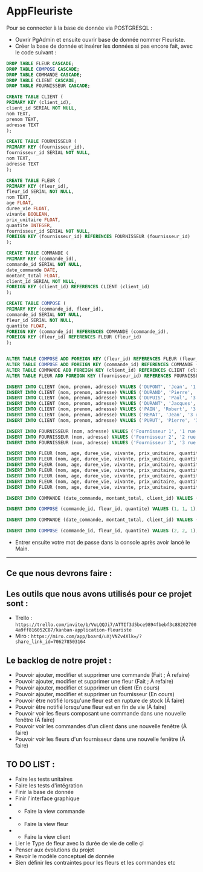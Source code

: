 # AppFleuriste

Pour se connecter à la base de donnée via POSTGRESQL :

- Ouvrir PgAdmin et ensuite ouvrir base de donnée nommer Fleuriste.
- Créer la base de donnée et insérer les données si pas encore fait, avec le code suivant :
```sql
DROP TABLE FLEUR CASCADE;
DROP TABLE COMPOSE CASCADE;
DROP TABLE COMMANDE CASCADE;
DROP TABLE CLIENT CASCADE;
DROP TABLE FOURNISSEUR CASCADE;

CREATE TABLE CLIENT (
PRIMARY KEY (client_id),
client_id SERIAL NOT NULL,
nom TEXT,
prenom TEXT,
adresse TEXT
);

CREATE TABLE FOURNISSEUR (
PRIMARY KEY (fournisseur_id),
fournisseur_id SERIAL NOT NULL,
nom TEXT,
adresse TEXT
);

CREATE TABLE FLEUR (
PRIMARY KEY (fleur_id),
fleur_id SERIAL NOT NULL,
nom TEXT,
age FLOAT,
duree_vie FLOAT,
vivante BOOLEAN,
prix_unitaire FLOAT,
quantite INTEGER,
fournisseur_id SERIAL NOT NULL,
FOREIGN KEY (fournisseur_id) REFERENCES FOURNISSEUR (fournisseur_id)
);

CREATE TABLE COMMANDE (
PRIMARY KEY (commande_id),
commande_id SERIAL NOT NULL,
date_commande DATE,
montant_total FLOAT,
client_id SERIAL NOT NULL,
FOREIGN KEY (client_id) REFERENCES CLIENT (client_id)
);

CREATE TABLE COMPOSE (
PRIMARY KEY (commande_id, fleur_id),
commande_id SERIAL NOT NULL,
fleur_id SERIAL NOT NULL,
quantite FLOAT,
FOREIGN KEY (commande_id) REFERENCES COMMANDE (commande_id),
FOREIGN KEY (fleur_id) REFERENCES FLEUR (fleur_id)
);


ALTER TABLE COMPOSE ADD FOREIGN KEY (fleur_id) REFERENCES FLEUR (fleur_id);
ALTER TABLE COMPOSE ADD FOREIGN KEY (commande_id) REFERENCES COMMANDE (commande_id);
ALTER TABLE COMMANDE ADD FOREIGN KEY (client_id) REFERENCES CLIENT (client_id);
ALTER TABLE FLEUR ADD FOREIGN KEY (fournisseur_id) REFERENCES FOURNISSEUR (fournisseur_id);

INSERT INTO CLIENT (nom, prenom, adresse) VALUES ('DUPONT', 'Jean', '1 rue de la Paix');
INSERT INTO CLIENT (nom, prenom, adresse) VALUES ('DURAND', 'Pierre', '2 rue de la Paix');
INSERT INTO CLIENT (nom, prenom, adresse) VALUES ('DUPUIS', 'Paul', '3 rue de la Paix');
INSERT INTO CLIENT (nom, prenom, adresse) VALUES ('DURANT', 'Jacques', '4 rue de la Paix');
INSERT INTO CLIENT (nom, prenom, adresse) VALUES ('PAIN', 'Robert', '3 rue de la Gloire');
INSERT INTO CLIENT (nom, prenom, adresse) VALUES ('REMAT', 'Jean', '3 rue de la Gloire');
INSERT INTO CLIENT (nom, prenom, adresse) VALUES ('PURUT', 'Pierre', '3 rue de la Gloire');

INSERT INTO FOURNISSEUR (nom, adresse) VALUES ('Fournisseur 1', '1 rue de la Paix');
INSERT INTO FOURNISSEUR (nom, adresse) VALUES ('Fournisseur 2', '2 rue de la Paix');
INSERT INTO FOURNISSEUR (nom, adresse) VALUES ('Fournisseur 3', '3 rue de la Paix');

INSERT INTO FLEUR (nom, age, duree_vie, vivante, prix_unitaire, quantite, fournisseur_id) VALUES ('Rose', 1, 2, TRUE, 1, 10, 1);
INSERT INTO FLEUR (nom, age, duree_vie, vivante, prix_unitaire, quantite, fournisseur_id) VALUES ('Tulipe', 1, 2, TRUE, 1, 10, 2);
INSERT INTO FLEUR (nom, age, duree_vie, vivante, prix_unitaire, quantite, fournisseur_id) VALUES ('Lys', 1, 2, TRUE, 1, 5, 3);
INSERT INTO FLEUR (nom, age, duree_vie, vivante, prix_unitaire, quantite, fournisseur_id) VALUES ('Orchidée', 1, 2, TRUE, 1, 5, 1);
INSERT INTO FLEUR (nom, age, duree_vie, vivante, prix_unitaire, quantite, fournisseur_id) VALUES ('Muguet', 1, 2, TRUE, 1, 15, 2);
INSERT INTO FLEUR (nom, age, duree_vie, vivante, prix_unitaire, quantite, fournisseur_id) VALUES ('Pâquerette', 1, 2, TRUE, 1, 3, 3);
INSERT INTO FLEUR (nom, age, duree_vie, vivante, prix_unitaire, quantite, fournisseur_id) VALUES ('Pivoine', 1, 2, TRUE, 1, 5, 1);

INSERT INTO COMMANDE (date_commande, montant_total, client_id) VALUES ('2018-01-01', 1, 1);

INSERT INTO COMPOSE (commande_id, fleur_id, quantite) VALUES (1, 1, 1);

INSERT INTO COMMANDE (date_commande, montant_total, client_id) VALUES ('2018-01-01', 1, 2);

INSERT INTO COMPOSE (commande_id, fleur_id, quantite) VALUES (2, 2, 1);
```
- Entrer ensuite votre mot de passe dans la console après avoir lancé le Main.

---

Ce que nous devrons faire :
-

Les outils que nous avons utilisés pour ce projet sont :
-
- Trello : ```https://trello.com/invite/b/VuLQQJi7/ATTIf3d5bce9894fbebf3c882027004a9ff816052C87/kanban-application-fleuriste```
- Miro : ```https://miro.com/app/board/uXjVNZv4Xlk=/?share_link_id=706278503164```


Le backlog de notre projet :
-
- Pouvoir ajouter, modifier et supprimer une commande (Fait ; À refaire)
- Pouvoir ajouter, modifier et supprimer une fleur (Fait ; À refaire)
- Pouvoir ajouter, modifier et supprimer un client (En cours)
- Pouvoir ajouter, modifier et supprimer un fournisseur (En cours)
- Pouvoir être notifié lorsqu'une fleur est en rupture de stock (À faire)
- Pouvoir être notifié lorsqu'une fleur est en fin de vie (À faire)
- Pouvoir voir les fleurs composant une commande dans une nouvelle fenêtre (À faire) 
- Pouvoir voir les commandes d'un client dans une nouvelle fenêtre (À faire)
- Pouvoir voir les fleurs d'un fournisseur dans une nouvelle fenêtre (À faire)

TO DO LIST :
- 
- Faire les tests unitaires
- Faire les tests d'intégration
- Finir la base de donnée
- Finir l'interface graphique
- - Faire la view commande
- - Faire la view fleur
- - Faire la view client
- Lier le Type de fleur avec la durée de vie de celle çi
- Penser aux évolutions du projet
- Revoir le modèle conceptuel de donnée
- Bien définir les contraintes pour les fleurs et les commandes etc

 
